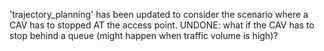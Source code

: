 'trajectory_planning' has been updated to consider the scenario where a CAV has to stopped AT the access point.
UNDONE: what if the CAV has to stop behind a queue (might happen when traffic volume is high)?
